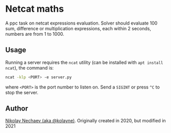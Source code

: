 # Netcat maths

A ppc task on netcat expressions evaluation. Solver should evaluate 100 sum, difference or
multiplication expressions, each within 2 seconds, numbers are from 1 to 1000.

## Usage

Running a server requires the `ncat` utility (can be installed with `apt install ncat`),
the command is:
```bash
ncat -klp <PORT> -e server.py
```
where `<PORT>` is the port number to listen on. Send a `SIGINT` or press `^C` to stop the
server.

## Author

[Nikolay Nechaev (aka @kolayne)](https://github.com/kolayne). Originally created in 2020,
but modified in 2021
